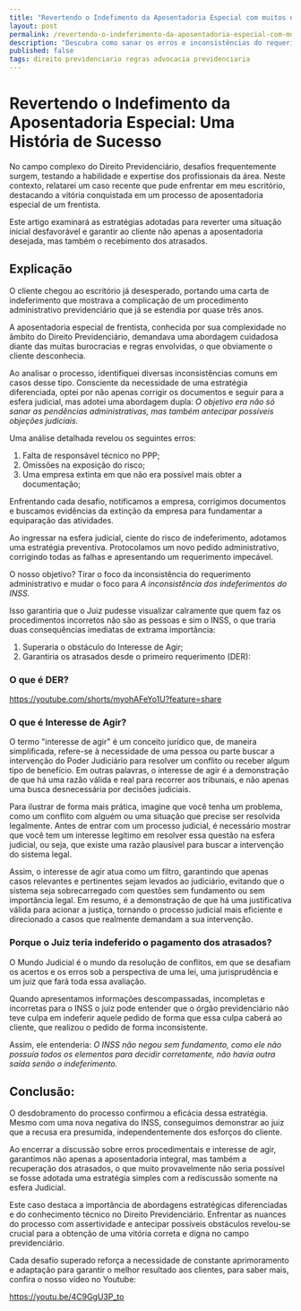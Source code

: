 ```yaml
---
title: "Revertendo o Indefimento da Aposentadoria Especial com muitos erros: Duplo Requerimento Previdenciário"
layout: post
permalink: /revertendo-o-indeferimento-da-aposentadoria-especial-com-muitos-erros-estrategia-do-duplo-requerimento/
description: "Descubra como sanar os erros e inconsistências do requerimento administrativo e salvar o benefício previdenciário e os atrasados "
published: false
tags: direito previdenciario regras advocacia previdenciaria
---
```


# Revertendo o Indefimento da Aposentadoria Especial: Uma História de Sucesso

No campo complexo do Direito Previdenciário, desafios frequentemente surgem, testando a habilidade e expertise dos profissionais da área. Neste contexto, relatarei um caso recente que pude enfrentar em meu escritório, destacando a vitória conquistada em um processo de aposentadoria especial de um frentista. 

Este artigo examinará as estratégias adotadas para reverter uma situação inicial desfavorável e garantir ao cliente não apenas a aposentadoria desejada, mas também o recebimento dos atrasados.

## Explicação

O cliente chegou ao escritório já desesperado, portando uma carta de indeferimento que mostrava a complicação de um procedimento administrativo previdenciário que já se estendia por quase três anos. 

A aposentadoria especial de frentista, conhecida por sua complexidade no âmbito do Direito Previdenciário, demandava uma abordagem cuidadosa diante das muitas burocracias e regras envolvidas, o que obviamente o cliente desconhecia.

Ao analisar o processo, identifiquei diversas inconsistências comuns em casos desse tipo. Consciente da necessidade de uma estratégia diferenciada, optei por não apenas corrigir os documentos e seguir para a esfera judicial, mas adotei uma abordagem dupla: *O objetivo era não só sanar as pendências administrativas, mas também antecipar possíveis objeções judiciais.*

Uma análise detalhada revelou os seguintes erros: 
1. Falta de responsável técnico no PPP;
2. Omissões na exposição do risco;
3. Uma empresa extinta em que não era possível mais obter a documentação;

Enfrentando cada desafio, notificamos a empresa, corrigimos documentos e buscamos evidências da extinção da empresa para fundamentar a equiparação das atividades.

Ao ingressar na esfera judicial, ciente do risco de indeferimento, adotamos uma estratégia preventiva. Protocolamos um novo pedido administrativo, corrigindo todas as falhas e apresentando um requerimento impecável. 

O nosso objetivo? 
Tirar o foco da inconsistência do requerimento administrativo e mudar o foco para _A inconsistência dos indeferimentos do INSS._ 

Isso garantiria que o Juiz pudesse visualizar calramente que quem faz os procedimentos incorretos não são as pessoas e sim o INSS, o que traria duas consequências imediatas de extrama importância: 

1. Superaria o obstáculo do Interesse de Agir; 
2. Garantiria os atrasados desde o primeiro requerimento (DER): 

### O que é DER? 
https://youtube.com/shorts/myohAFeYo1U?feature=share

### O que é Interesse de Agir? 

O termo "interesse de agir" é um conceito jurídico que, de maneira simplificada, refere-se à necessidade de uma pessoa ou parte buscar a intervenção do Poder Judiciário para resolver um conflito ou receber algum tipo de benefício. Em outras palavras, o interesse de agir é a demonstração de que há uma razão válida e real para recorrer aos tribunais, e não apenas uma busca desnecessária por decisões judiciais.

Para ilustrar de forma mais prática, imagine que você tenha um problema, como um conflito com alguém ou uma situação que precise ser resolvida legalmente. Antes de entrar com um processo judicial, é necessário mostrar que você tem um interesse legítimo em resolver essa questão na esfera judicial, ou seja, que existe uma razão plausível para buscar a intervenção do sistema legal.

Assim, o interesse de agir atua como um filtro, garantindo que apenas casos relevantes e pertinentes sejam levados ao judiciário, evitando que o sistema seja sobrecarregado com questões sem fundamento ou sem importância legal. Em resumo, é a demonstração de que há uma justificativa válida para acionar a justiça, tornando o processo judicial mais eficiente e direcionado a casos que realmente demandam a sua intervenção.

### Porque o Juiz teria indeferido o pagamento dos atrasados? 

O Mundo Judicial é o mundo da resolução de conflitos, em que se desafiam os acertos e os erros sob a perspectiva de uma lei, uma jurisprudência e um juiz que fará toda essa avaliação. 

Quando apresentamos informações descompassadas, incompletas e incorretas para o INSS o juiz pode entender que o órgão previdenciário não teve culpa em indeferir aquele pedido de forma que essa culpa caberá ao cliente, que realizou o pedido de forma inconsistente. 

Assim, ele entenderia: _O INSS não negou sem fundamento, como ele não possuía todos os elementos para decidir corretamente, não havia outra saída senão o indeferimento._ 

## Conclusão:

O desdobramento do processo confirmou a eficácia dessa estratégia. Mesmo com uma nova negativa do INSS, conseguimos demonstrar ao juiz que a recusa era presumida, independentemente dos esforços do cliente.

Ao encerrar a discussão sobre erros procedimentais e interesse de agir, garantimos não apenas a aposentadoria integral, mas também a recuperação dos atrasados, o que muito provavelmente não seria possível se fosse adotada uma estratégia simples com a rediscussão somente na esfera Judicial. 

Este caso destaca a importância de abordagens estratégicas diferenciadas e do conhecimento técnico no Direito Previdenciário. Enfrentar as nuances do processo com assertividade e antecipar possíveis obstáculos revelou-se crucial para a obtenção de uma vitória correta e digna no campo previdenciário.

Cada desafio superado reforça a necessidade de constante aprimoramento e adaptação para garantir o melhor resultado aos clientes, para saber mais, confira o nosso vídeo no Youtube: 

https://youtu.be/4C9GgU3P_to





